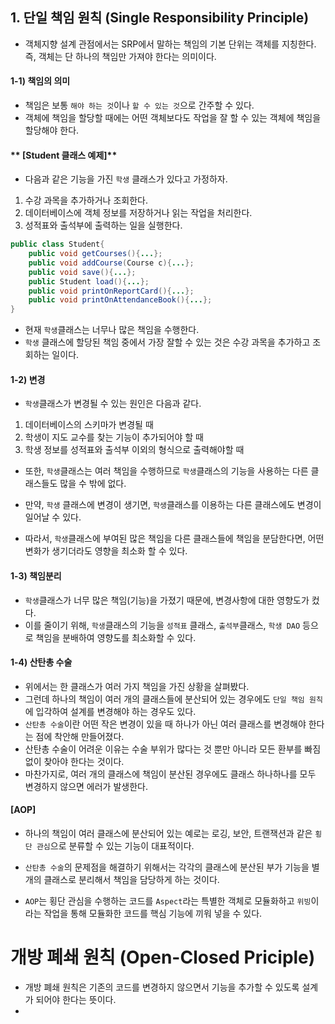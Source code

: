 ## 1. 단일 책임 원칙 (Single Responsibility Principle)

- 객체지향 설계 관점에서는 SRP에서 말하는 책임의 기본 단위는 객체를 지칭한다. 즉, 객체는 단 하나의 책임만 가져야 한다는 의미이다.



#### 1-1) 책임의 의미

- 책임은 보통 `해야 하는 것`이나 `할 수 있는 것`으로 간주할 수 있다.
- 객체에 책임을 할당할 때에는 어떤 객체보다도 작업을 잘 할 수 있는 객체에 책임을 할당해야 한다.



#### ** [Student 클래스 예제]**

- 다음과 같은 기능을 가진 `학생` 클래스가 있다고 가정하자.

1. 수강 과목을 추가하거나 조회한다.
2. 데이터베이스에 객체 정보를 저장하거나 읽는 작업을 처리한다.
3. 성적표와 출석부에 출력하는 일을 실행한다.

```java
public class Student{
    public void getCourses(){...};
    public void addCourse(Course c){...};
    public void save(){...};
    public Student load(){...};
    public void printOnReportCard(){...};
    public void printOnAttendanceBook(){...};
}
```

- 현재 `학생`클래스는 너무나 많은 책임을 수행한다. 
- `학생` 클래스에 할당된 책임 중에서 가장 잘할 수 있는 것은 수강 과목을 추가하고 조회하는 일이다.



#### 1-2) 변경

- `학생`클래스가 변경될 수 있는 원인은 다음과 같다.

1. 데이터베이스의 스키마가 변경될 때
2. 학생이 지도 교수를 찾는 기능이 추가되어야 할 때
3. 학생 정보를 성적표와 출석부 이외의 형식으로 출력해야할 때



- 또한, `학생`클래스는 여러 책임을 수행하므로 `학생`클래스의 기능을 사용하는 다른 클래스들도 많을 수 밖에 없다.
- 만약, `학생` 클래스에 변경이 생기면, `학생`클래스를 이용하는 다른 클래스에도 변경이 일어날 수 있다.

- 따라서, `학생`클래스에 부여된 많은 책임을 다른 클래스들에 책임을 분담한다면, 어떤 변화가 생기더라도 영향을 최소화 할 수 있다.



#### 1-3) 책임분리

- `학생`클래스가 너무 많은 책임(기능)을 가졌기 때문에, 변경사항에 대한 영향도가 컸다.
- 이를 줄이기 위해, `학생`클래스의 기능을 `성적표` 클래스, `출석부`클래스, `학생 DAO` 등으로 책임을 분배하여 영향도를 최소화할 수 있다.



#### 1-4) 산탄총 수술

- 위에서는 한 클래스가 여러 가지 책임을 가진 상황을 살펴봤다.
- 그런데 하나의 책임이 여러 개의 클래스들에 분산되어 있는 경우에도 `단일 책임 원칙`에 입각하여 설계를 변경해야 하는 경우도 있다.
- `산탄총 수술`이란 어떤 작은 변경이 있을 때 하나가 아닌 여러 클래스를 변경해야 한다는 점에 착안해 만들어졌다.
- 산탄총 수술이 어려운 이유는 수술 부위가 많다는 것 뿐만 아니라 모든 환부를 빠짐없이 찾아야 한다는 것이다.
- 마찬가지로, 여러 개의 클래스에 책임이 분산된 경우에도 클래스 하나하나를 모두 변경하지 않으면 에러가 발생한다.



#### [AOP]

- 하나의 책임이 여러 클래스에 분산되어 있는 예로는 로깅, 보안, 트랜잭션과 같은 `횡단 관심`으로 분류할 수 있는 기능이 대표적이다.

- `산탄총 수술`의 문제점을 해결하기 위해서는 각각의 클래스에 분산된 부가 기능을 별개의 클래스로 분리해서 책임을 담당하게 하는 것이다.

- `AOP`는 횡단 관심을 수행하는 코드를 `Aspect`라는 특별한 객체로 모듈화하고 `위빙`이라는 작업을 통해 모듈화한 코드를 핵심 기능에 끼워 넣을 수 있다.

  

# 개방 폐쇄 원칙 (Open-Closed Priciple)

- 개방 폐쇄 원칙은 기존의 코드를 변경하지 않으면서 기능을 추가할 수 있도록 설계가 되어야 한다는 뜻이다.
- 